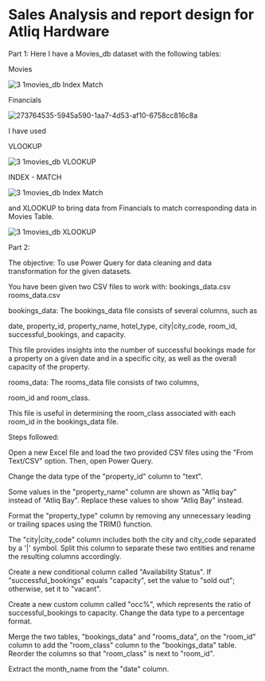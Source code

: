 # Sales Analysis and report design for Atliq Hardware

Part 1:
Here I have a Movies_db dataset with the following tables:

Movies

![3 1movies_db Index Match](https://github.com/user-attachments/assets/ec936e95-b508-4a61-a1e1-c59fecd29444)

Financials

![273764535-5945a590-1aa7-4d53-af10-6758cc816c8a](https://github.com/user-attachments/assets/e628c54d-ecba-4154-9789-b4f7c7954a2f)

I have used

VLOOKUP

![3 1movies_db VLOOKUP](https://github.com/user-attachments/assets/c2efe794-1184-4866-8dff-80d78b8a7223)

INDEX - MATCH 

![3 1movies_db Index Match](https://github.com/user-attachments/assets/ad94d265-7b91-49c3-b456-857d6531e087)

and XLOOKUP to bring data from Financials to match corresponding data in Movies Table.

![3 1movies_db XLOOKUP](https://github.com/user-attachments/assets/7aa3e641-26a9-4f58-bb10-3c37a41a8c8f)

Part 2:

The objective: To use Power Query for data cleaning and data transformation for the given datasets.

You have been given two CSV files to work with: bookings_data.csv rooms_data.csv

bookings_data: The bookings_data file consists of several columns, such as

date, property_id, property_name, hotel_type, city|city_code, room_id, successful_bookings, and capacity.

This file provides insights into the number of successful bookings made for a property on a given date and in a specific city, as well as the overall capacity of the property.

rooms_data: The rooms_data file consists of two columns,

room_id and room_class.

This file is useful in determining the room_class associated with each room_id in the bookings_data file.

Steps followed:

Open a new Excel file and load the two provided CSV files using the "From Text/CSV" option. Then, open Power Query.

Change the data type of the "property_id" column to "text".

Some values in the "property_name" column are shown as "Atliq bay" instead of "Atliq Bay". Replace these values to show "Atliq Bay" instead.

Format the "property_type" column by removing any unnecessary leading or trailing spaces using the TRIM() function.

The "city|city_code" column includes both the city and city_code separated by a '|' symbol. Split this column to separate these two entities and rename the resulting columns accordingly.

Create a new conditional column called "Availability Status". If "successful_bookings" equals "capacity", set the value to "sold out"; otherwise, set it to "vacant".

Create a new custom column called "occ%", which represents the ratio of successful_bookings to capacity. Change the data type to a percentage format.

Merge the two tables, "bookings_data" and "rooms_data", on the "room_id" column to add the "room_class" column to the "bookings_data" table. Reorder the columns so that "room_class" is next to "room_id".

Extract the month_name from the "date" column.
